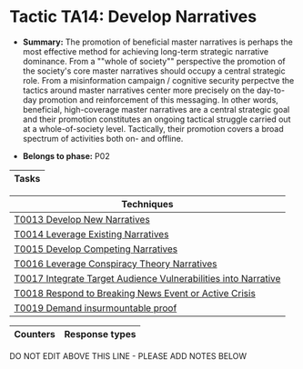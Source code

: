 # Tactic TA14: Develop Narratives

* **Summary:** The promotion of beneficial master narratives is perhaps the most effective method for achieving long-term strategic narrative dominance. From a ""whole of society"" perspective the promotion of the society's core master narratives should occupy a central strategic role. From a misinformation campaign / cognitive security perpectve the tactics around master narratives center more precisely on the day-to-day promotion and reinforcement of this messaging. In other words, beneficial, high-coverage master narratives are a central strategic goal and their promotion constitutes an ongoing tactical struggle carried out at a whole-of-society level. Tactically, their promotion covers a broad spectrum of activities both on- and offline.

* **Belongs to phase:** P02



| Tasks |
| ----- |



| Techniques |
| ---------- |
| [T0013 Develop New Narratives](../generated_pages/techniques/T0013.md) |
| [T0014 Leverage Existing Narratives](../generated_pages/techniques/T0014.md) |
| [T0015 Develop Competing Narratives](../generated_pages/techniques/T0015.md) |
| [T0016 Leverage Conspiracy Theory Narratives](../generated_pages/techniques/T0016.md) |
| [T0017 Integrate Target Audience Vulnerabilities into Narrative](../generated_pages/techniques/T0017.md) |
| [T0018 Respond to Breaking News Event or Active Crisis](../generated_pages/techniques/T0018.md) |
| [T0019 Demand insurmountable proof](../generated_pages/techniques/T0019.md) |



| Counters | Response types |
| -------- | -------------- |


DO NOT EDIT ABOVE THIS LINE - PLEASE ADD NOTES BELOW